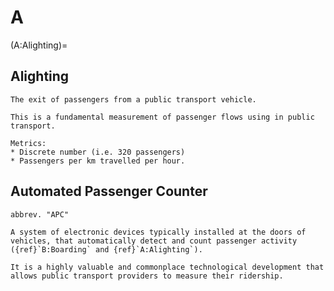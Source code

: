 # A

(A:Alighting)=
## Alighting

```{tabbed} Definition
The exit of passengers from a public transport vehicle.

This is a fundamental measurement of passenger flows using in public transport.
```
```{tabbed} Application
Metrics:
* Discrete number (i.e. 320 passengers)
* Passengers per km travelled per hour.
```

## Automated Passenger Counter

```{tabbed} Definition
abbrev. "APC"

A system of electronic devices typically installed at the doors of vehicles, that automatically detect and count passenger activity ({ref}`B:Boarding` and {ref}`A:Alighting`).

It is a highly valuable and commonplace technological development that allows public transport providers to measure their ridership.

```
